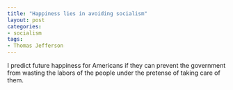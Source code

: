 ```yaml
---
title: "Happiness lies in avoiding socialism"
layout: post
categories:
- socialism
tags:
- Thomas Jefferson
---
```


I predict future happiness for Americans if they can prevent the government from wasting the labors of the people under the pretense of taking care of them.